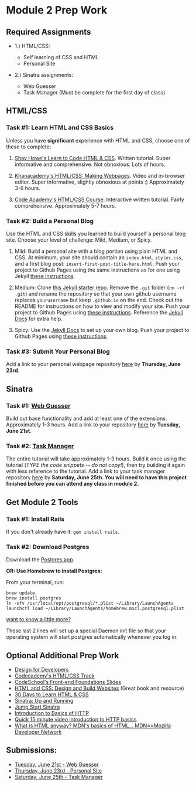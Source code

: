 # Module 2 Prep Work

## Required Assignments

* 1.) HTML/CSS:
  * Self learning of CSS and HTML
  * Personal Site
  
* 2.) Sinatra assignments:
  * Web Guesser
  * Task Manager (Must be complete for the first day of class)
  

## HTML/CSS 

### Task #1: Learn HTML and CSS Basics

Unless you have **significant** experience with HTML and CSS, choose one of these to complete:

1) [Shay Howe's Learn to Code HTML & CSS](http://learn.shayhowe.com/html-css/). Written tutorial. Super informative and comprehensive. Not obnoxious. Lots of hours.

2) [Khanacademy's HTML/CSS: Making Webpages](https://www.khanacademy.org/computing/computer-programming/html-css). Video and in-browser editor. Super informative, slightly obnoxious at points :) Approximately 3-6 hours.

3) [Code Academy's HTML/CSS Course](https://www.codecademy.com/learn/web). Interactive written tutorial. Fairly comprehensive. Approximately 5-7 hours. 

### Task #2: Build a Personal Blog

Use the HTML and CSS skills you learned to build yourself a personal blog site. Choose your level of challenge: Mild, Medium, or Spicy. 

1) Mild: Build a personal site with a blog portion using plain HTML and CSS. At minimum, your site should contain an `index.html`, `styles.css`, and a first blog post: `insert-first-post-title-here.html`. Push your project to Github Pages using the same instructions as for one using Jekyll [these instructions](https://github.com/turingschool/lesson_plans/blob/master/electives/jekyll-blog-github-pages/pushing-project-to-gh-pages.markdown). 

2) Medium: Clone [this Jekyll starter repo](https://github.com/rwarbelow/yourusername.github.io). Remove the `.git` folder (`rm -rf .git`) and rename the repository so that your own github username replaces `yourusername` but keep `.github.io` on the end. Check out the README for instructions on how to view and modify your site. Push your project to Github Pages using [these instructions](https://github.com/turingschool/lesson_plans/blob/master/electives/jekyll-blog-github-pages/pushing-project-to-gh-pages.markdown). Reference the [Jekyll Docs](http://jekyllrb.com/docs/home/) for extra help.

3) Spicy: Use the [Jekyll Docs](http://jekyllrb.com/docs/home/) to set up your own blog. Push your project to Github Pages using [these instructions](https://github.com/turingschool/lesson_plans/blob/master/electives/jekyll-blog-github-pages/pushing-project-to-gh-pages.markdown). 

### Task #3: Submit Your Personal Blog

Add a link to your personal webpage repository [here](https://github.com/turingschool/ruby-submissions/blob/master/1605/module_2_prep/personal_site_html_css.yml) by **Thursday, June 23rd**.

## Sinatra

### Task #1: [Web Guesser](http://tutorials.jumpstartlab.com/projects/web_guesser.html)

Build out base functionality and add at least one of the extensions. Approximately 1-3 hours. Add a link to your repository [here](https://github.com/turingschool/ruby-submissions/blob/master/1605/module_2_prep/web_guesser.yml) by **Tuesday, June 21st**.

### Task #2: [Task Manager](https://github.com/JumpstartLab/curriculum/blob/master/source/projects/task_manager.markdown)

The entire tutorial will take approximately 1-3 hours. Build it once using the tutorial (*TYPE the code snippets -- do not copy!*), then try building it again with less reference to the tutorial. Add a link to your task manager repository [here](https://github.com/turingschool/ruby-submissions/blob/master/1605/module_2_prep/task_manager.yml) by **Saturday, June 25th. __You will need to have this project finished before you can attend any class in module 2__.**

## Get Module 2 Tools

### Task #1: Install Rails 

If you don't already have it: `gem install rails`.

### Task #2: Download Postgres

Download the [Postgres app](http://postgresapp.com/).

__OR: Use Homebrew to install Postgres:__

From your terminal, run:

```
brew update
brew install postgres
ln -sfv /usr/local/opt/postgresql/*.plist ~/Library/LaunchAgents
launchctl load ~/Library/LaunchAgents/homebrew.mxcl.postgresql.plist
```
[want to know a little more?](http://www.fyquah.me/setup-postgresql-on-os-x)

These last 2 lines will set up a special Daemon init file so that your operating
system will start postgres automatically whenever you log in.

## Optional Additional Prep Work

* [Design for Developers](http://webdesign.tutsplus.com/series/design-school-for-developers--webdesign-13793)
* [Codecademy's HTML/CSS Track](http://www.codecademy.com/en/tracks/web)
* [CodeSchool's Front-end Foundations Slides](http://courseware.codeschool.com/front-end-foundations/Front-end-Foundations.pdf)
* [HTML and CSS: Design and Build Websites](http://www.amazon.com/HTML-CSS-Design-Build-Websites/dp/1118008189) (Great book and resource)
* [30 Days to Learn HTML & CSS](http://webdesign.tutsplus.com/courses/30-days-to-learn-html-css)
* [Sinatra: Up and Running](http://www.amazon.com/Sinatra-Up-Running-Alan-Harris/dp/1449304230/ref=sr_1_2?ie=UTF8&qid=1422133158&sr=8-2&keywords=sinatra+application)
* [Jump Start Sinatra](http://www.amazon.com/Jump-Start-Sinatra-Darren-Jones/dp/0987332147/ref=sr_1_1?ie=UTF8&qid=1422133181&sr=8-1&keywords=jumpstart+sinatra)
* [Introduction to Basics of HTTP](https://www3.ntu.edu.sg/home/ehchua/programming/webprogramming/HTTP_Basics.html)
* [Quick 15 minute video introduction to HTTP basics](https://www.youtube.com/watch?v=18XDokfwIDo)
* [What is HTML anyway? MDN's basics of HTML...  MDN==Mozilla Developer Network](https://developer.mozilla.org/en-US/Learn/Getting_started_with_the_web/HTML_basics)

## Submissions: 

* [Tuesday, June 21st - Web Guesser](https://github.com/turingschool/ruby-submissions/blob/master/1605/module_2_prep/web_guesser.yml)
* [Thursday, June 23rd - Personal Site](https://github.com/turingschool/ruby-submissions/blob/master/1605/module_2_prep/personal_site_html_css.yml)
* [Saturday, June 25th - Task Manager](https://github.com/turingschool/ruby-submissions/blob/master/1605/module_2_prep/task_manager.yml)
